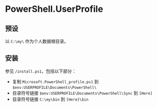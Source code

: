 # PowerShell.UserProfile

## 预设

以 `C:\my\` 作为个人数据根目录。

## 安装

参见 `/install.ps1`，包括以下部分：

- 复制 `Microsoft.PowerShell_profile.ps1` 到 `$env:USERPROFILE\Documents\PowerShell\`
- 目录符号链接 `$env:USERPROFILE\Documents\PowerShell\Sync` 到 `[Here]`
- 目录符号链接 `C:\my\bin` 到 `[Here]\bin`
